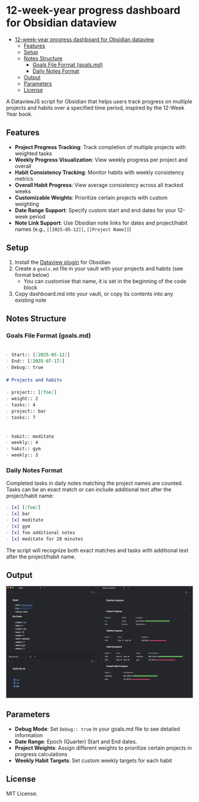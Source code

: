 # 12-week-year progress dashboard for Obsidian dataview

- [12-week-year progress dashboard for Obsidian dataview](#12-week-year-progress-dashboard-for-obsidian-dataview)
  - [Features](#features)
  - [Setup](#setup)
  - [Notes Structure](#notes-structure)
    - [Goals File Format (goals.md)](#goals-file-format-goalsmd)
    - [Daily Notes Format](#daily-notes-format)
  - [Output](#output)
  - [Parameters](#parameters)
  - [License](#license)

A DataviewJS script for Obsidian that helps users track progress on multiple projects and habits over a specified time period, inspired by the 12-Week Year book.

## Features

- **Project Progress Tracking**: Track completion of multiple projects with weighted tasks
- **Weekly Progress Visualization**: View weekly progress per project and overall
- **Habit Consistency Tracking**: Monitor habits with weekly consistency metrics
- **Overall Habit Progress**: View average consistency across all tracked weeks
- **Customizable Weights**: Prioritize certain projects with custom weighting
- **Date Range Support**: Specify custom start and end dates for your 12-week period
- **Note Link Support**: Use Obsidian note links for dates and project/habit names (e.g., `[[2025-05-12]]`, `[[Project Name]]`)

## Setup

1. Install the [Dataview plugin](https://github.com/blacksmithgu/obsidian-dataview) for Obsidian
2. Create a `goals.md` file in your vault with your projects and habits (see format below)
   - You can customixe that name, it is set in the beginning of the code block
3. Copy dashboard.md into your vault, or copy its contents into any existing note

## Notes Structure

### Goals File Format (goals.md)

```markdown

- Start:: [[2025-05-12]]
- End:: [[2025-07-17]]
- Debug:: true

# Projects and habits

- project:: [[foo]]
- weight:: 2
- tasks:: 4
- project:: bar
- tasks:: 7


- habit:: meditate
- weekly:: 4
- habit:: gym
- weekly:: 3
```

### Daily Notes Format

Completed tasks in daily notes matching the project names are counted. Tasks can be an exact match or can include additional text after the project/habit name:

```markdown
- [x] [[foo]]
- [x] bar
- [x] meditate
- [x] gym
- [x] foo additional notes
- [x] meditate for 20 minutes
```

The script will recognize both exact matches and tasks with additional text after the project/habit name.

## Output

![dashboard](/doc/dashboard_example.png)

## Parameters

- **Debug Mode**: Set `Debug:: true` in your goals.md file to see detailed information
- **Date Range**: Epoch (Quarter) Start and End dates.
- **Project Weights**: Assign different weights to prioritize certain projects in progress calculations
- **Weekly Habit Targets**: Set custom weekly targets for each habit

## License

MIT License.
